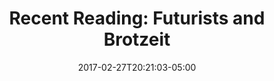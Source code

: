 ---
layout: reading_list
title: 'Recent Reading: Futurists and Brotzeit'
excerpt: 'My recent reading has covered futurists, mechanical bugs, and Brotzeit.'
type: reading_list
date: 2017-02-27T20:21:03-05:00
books:
  - id: ellis-normal
    note: >
      I discovered today that, mostly by accident, I have read Warren Ellis more than any other author since I started making these posts a couple of years ago. _Normal_ provides more of what I’ve been enjoying from him: sardonic humor, compact writing, and interesting critique—in this case of surveillance culture, futurism, and technological solutionism. Originally published as an e-book serial, I read it in print in a single volume. I might have preferred to read it serially; the disjointed, episodic rhythm accentuated the unstable setting.
  - id: nolen-new-german-cooking
    note: >
      This book does a great job of introducing some nice, light-handed twists on German classics. While we were living in Berlin a lot of my favorite stuff were the vegetable dishes we don’t see a lot of in the States, and one of the Nolens’ hobby horses is that Americans stop associating the German kitchen only with sausage and beer. Not everything in the book is the friendliest for home-cooks (the pickling and charcuterie recipes, for example, tend to be for fairly large quantities), but the book is lovely nonetheless. The authors are the executive and pastry chefs at Brauhaus Schmitz in Philadelphia which I now am excited to try on our next visit.
---
